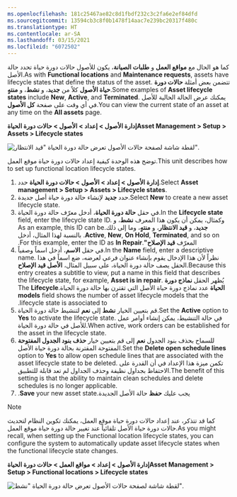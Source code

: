 ```yaml
---
ms.openlocfilehash: 181c25467ae82c8d1fbdf232c3c2fa6e2ef84dfd
ms.sourcegitcommit: 13594cb3c8f0b1478f14aac7e239bc20317f480c
ms.translationtype: HT
ms.contentlocale: ar-SA
ms.lasthandoff: 03/15/2021
ms.locfileid: "6072502"
---
```

<span data-ttu-id="4a218-101">كما هو الحال مع **مواقع العمل** و **طلبات الصيانة**، يكون للأصول حالات دورة حياة تحدد حالة الأصل.</span><span class="sxs-lookup"><span data-stu-id="4a218-101">As with **Functional locations** and **Maintenance requests**, assets have lifecycle states that define the status of the asset.</span></span> <span data-ttu-id="4a218-102">تتضمن بعض أمثلة **‏‫حالات دورة حياة الأصول‬** كلاً من **جديد**، و **نشط**، و **منتهٍ**.</span><span class="sxs-lookup"><span data-stu-id="4a218-102">Some examples of **Asset lifecycle states** include **New**, **Active**, and **Terminated**.</span></span> <span data-ttu-id="4a218-103">يمكنك عرض الحالة الحالية للأصل في أي وقت على صفحة **كل الأصول**.</span><span class="sxs-lookup"><span data-stu-id="4a218-103">You can view the current state of an asset at any time on the **All assets** page.</span></span> 


<span data-ttu-id="4a218-104">**إدارة الأصول > إعداد > الأصول > حالات دورة الحياة**</span><span class="sxs-lookup"><span data-stu-id="4a218-104">**Asset Management > Setup > Assets > Lifecycle states**</span></span>
 
![لقطة شاشة لصفحة حالات الأصول تعرض حالة دورة الحياة "قيد الانتظار".](../media/create-asset-lifecycle-states-ssm.png)

<span data-ttu-id="4a218-106">توضح هذه الوحدة كيفية إعداد حالات دورة حياة موقع العمل.</span><span class="sxs-lookup"><span data-stu-id="4a218-106">This unit describes how to set up functional location lifecycle states.</span></span>

1.  <span data-ttu-id="4a218-107">حدد **‎إدارة الأصول > إعداد > الأصول > حالات دورة الحياة**.</span><span class="sxs-lookup"><span data-stu-id="4a218-107">Select **Asset management > Setup > Assets > Lifecycle states**.</span></span>
2.  <span data-ttu-id="4a218-108">حدد **جديد** لإنشاء حالة دورة حياة أصل جديدة.</span><span class="sxs-lookup"><span data-stu-id="4a218-108">Select **New** to create a new asset lifecycle state.</span></span>
3.  <span data-ttu-id="4a218-109">في حقل **حالة دورة الحياة**، أدخل معرّف حالة دورة الحياة.</span><span class="sxs-lookup"><span data-stu-id="4a218-109">In the **Lifecycle state** field, enter the lifecycle state ID.</span></span> <span data-ttu-id="4a218-110">‏‫وكمثال، يمكن أن يكون هذا المعرف **نشط**، و **جديد**، و **قيد الانتظار**، و **منتهٍ**، وما إلى ذلك.</span><span class="sxs-lookup"><span data-stu-id="4a218-110">As an example, this ID can be **Active**, **New**, **On Hold**, **Terminated**, and so on.</span></span> <span data-ttu-id="4a218-111">بالنسبة لهذا المثال، أدخل المعرّف **قيد الإصلاح"**.</span><span class="sxs-lookup"><span data-stu-id="4a218-111">For this example, enter the ID as **In Repair**.</span></span>
4.  <span data-ttu-id="4a218-112">في حقل **الاسم**، أدخل اسماً وصفياً.</span><span class="sxs-lookup"><span data-stu-id="4a218-112">In the **Name** field, enter a descriptive name.</span></span> <span data-ttu-id="4a218-113">نظراً لأن هذا الإدخال يقوم بإنشاء عنوان فرعي لعرضه، ضع اسماً في هذا الحقل يصف حالة دورة الحياة، على سبيل المثال، **الأصل قيد الإصلاح**.</span><span class="sxs-lookup"><span data-stu-id="4a218-113">Because this entry creates a subtitle to view, put a name in this field that describes the lifecycle state, for example, **Asset is in repair**.</span></span> 
    <span data-ttu-id="4a218-114">يُظهر الحقل **‏‫نماذج دورة الحياة** عدد نماذج دورة حياة الأصل التي تقترن بها حالة دورة الحياة.</span><span class="sxs-lookup"><span data-stu-id="4a218-114">The **Lifecycle models** field shows the number of asset lifecycle models that the lifecycle state is associated to.</span></span> 
5.  <span data-ttu-id="4a218-115">قم بتعيين الخيار **نشط** إلى **نعم** لتنشيط حالة دورة الحياة.</span><span class="sxs-lookup"><span data-stu-id="4a218-115">Set the **Active** option to **Yes** to activate the lifecycle state.</span></span> <span data-ttu-id="4a218-116">في حالة التنشيط، يمكن إنشاء أوامر عمل للأصل في حالة دورة الحياة.</span><span class="sxs-lookup"><span data-stu-id="4a218-116">When active, work orders can be established for the asset in the lifecycle state.</span></span>
6.  <span data-ttu-id="4a218-117">قم بتعيين خيار **حذف بنود الجدول المفتوحة** ‎إلى **‎نعم** ‎للسماح بحذف بنود الجدول المفتوحة المقترنة بحالة دورة حياة الأصل.</span><span class="sxs-lookup"><span data-stu-id="4a218-117">Set the **Delete open schedule lines** option to **Yes** to allow open schedule lines that are associated with the asset lifecycle state to be deleted.</span></span> <span data-ttu-id="4a218-118">تكمن ميزة هذا الإعداد في أن القدرة على الاحتفاظ بجداول نظيفة وحذف الجداول لم تعد قابلة للتطبيق.</span><span class="sxs-lookup"><span data-stu-id="4a218-118">The benefit of this setting is that the ability to maintain clean schedules and delete schedules is no longer applicable.</span></span>
7.  <span data-ttu-id="4a218-119">يجب عليك **‏‫حفظ** حالة الأصل الجديدة.</span><span class="sxs-lookup"><span data-stu-id="4a218-119">**Save** your new asset state.</span></span>


> [!NOTE]
> <span data-ttu-id="4a218-120">كما قد تتذكر، عند إعداد حالات دورة حياة موقع العمل، يمكنك تكوين النظام لتحديث حالات دورة حياة الأصل تلقائياً عند تغيير حالة دورة حياة موقع العمل.</span><span class="sxs-lookup"><span data-stu-id="4a218-120">As you might recall, when setting up the Functional location lifecycle states, you can configure the system to automatically update asset lifecycle states when the functional lifecycle state changes.</span></span>  

<span data-ttu-id="4a218-121">**إدارة الأصول > إعداد > مواقع العمل > حالات دورة الحياة**</span><span class="sxs-lookup"><span data-stu-id="4a218-121">**Asset Management > Setup > Functional locations > Lifecycle states**</span></span>

![لقطة شاشة لصفحة حالات الأصول تعرض حالة دورة الحياة "نشط".](../media/asset-lifecycle-states-functional-ssm.png)


